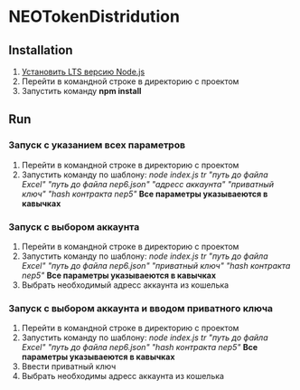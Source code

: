 # NEOTokenDistridution

## Installation
1. [Установить LTS версию Node.js](https://nodejs.org/en/)
2. Перейти в командной строке в директорию с проектом
3. Запустить команду **npm install**

## Run
### Запуск с указанием всех параметров
1. Перейти в командной строке в директорию с проектом
2. Запустить команду по шаблону:
*node index.js tr "путь до файла Excel" "путь до файла nep6.json" "адресс аккаунта" "приватный ключ" "hash контракта nep5"*
**Все параметры указываеются в кавычках**

### Запуск с выбором аккаунта
1. Перейти в командной строке в директорию с проектом
2. Запустить команду по шаблону:
*node index.js tr "путь до файла Excel" "путь до файла nep6.json" "приватный ключ" "hash контракта nep5"*
**Все параметры указываеются в кавычках**
3. Выбрать необходимый адресс аккаунта из кошелька

### Запуск с выбором аккаунта и вводом приватного ключа
1. Перейти в командной строке в директорию с проектом
2. Запустить команду по шаблону:
*node index.js tr "путь до файла Excel" "путь до файла nep6.json" "hash контракта nep5"*
**Все параметры указываеются в кавычках**
3. Ввести приватный ключ
4. Выбрать необходимы адресс аккаунта из кошелька